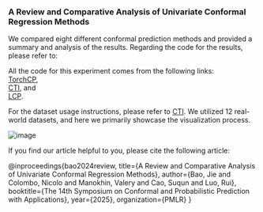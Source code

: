 ### A Review and Comparative Analysis of Univariate Conformal Regression Methods

We compared eight different conformal prediction methods and provided a summary and analysis of the results. Regarding the code for the results, please refer to: 

All the code for this experiment comes from the following links:  
[TorchCP](https://github.com/ml-stat-Sustech/TorchCP),  
[CTI](https://github.com/luo-lorry/CTI), and  
[LCP](https://github.com/LeyingGuan/LCP).  

For the dataset usage instructions, please refer to [CTI](https://github.com/luo-lorry/CTI). We utilized 12 real-world datasets, and here we primarily showcase the visualization process.



![image](https://github.com/user-attachments/assets/9bce80b9-ffb6-4897-bede-638fad3c3a95)

If you find our article helpful to you, please cite the following article:

@inproceedings{bao2024review,
  title={A Review and Comparative Analysis of Univariate Conformal Regression Methods},
  author={Bao, Jie and Colombo, Nicolo and Manokhin, Valery and Cao, Suqun and Luo, Rui},
  booktitle={The 14th Symposium on Conformal and Probabilistic Prediction with Applications},
  year={2025},
  organization={PMLR}
}
